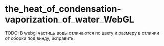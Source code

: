 # the_heat_of_condensation-vaporization_of_water_WebGL
TODO: В webgl частицы воды отличаются по цвету и размеру в отличии от сборки под винду, исправить.
